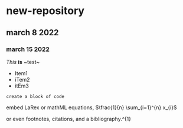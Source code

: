 # new-repository
## march 8 2022
### march 15 2022
*This* **is** ~test~
- Item1
- iTem2
- itEm3

```
create a block of code
```

embed LaRex or mathML equations,
$\frac{1}{n} \sum_{i=1}^{n} x_{i}$

or even footnotes, citations, and a bibliography.^{1}
